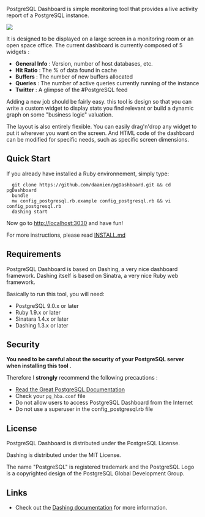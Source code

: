 
PostgreSQL Dashboard is simple monitoring tool that provides a live activity report of a PostgreSQL instance.

![](https://raw.githubusercontent.com/daamien/pgDashboard/master/public/pgdashboard.screenshot2.png)

It is designed to be displayed on a large screen in a monitoring room or an open space office.
The current dashboard is currently composed of 5 widgets :

* **General Info** : Version, number of host databases, etc. 
* **Hit Ratio** : The % of data found in cache
* **Buffers** : The number of new buffers allocated
* **Queries** : The number of active queries currently running of the instance
* **Twitter** : A glimpse of the #PostgreSQL feed

Adding a new job should be fairly easy. this tool is design so that you can write a custom widget to display stats you find relevant or build a dynamic graph on some "business logic" valuation.

The layout is also entirely flexible. You can easily drag'n'drop any widget to put it wherever you want on the screen. And HTML code of the dashboard can be modified for specific needs, such as specific screen dimensions.

## Quick Start

If you already have installed a Ruby environnement, simply type:

```
  git clone https://github.com/daamien/pgDashboard.git && cd pgDashboard
  bundle
  mv config_postgresql.rb.example config_postgresql.rb && vi config_postgresql.rb
  dashing start
```

Now go to [http://localhost:3030]() and have fun!

For more instructions, please read [INSTALL.md](https://github.com/daamien/pgDashboard/blob/master/INSTALL.md)

## Requirements

PostgreSQL Dashboard is based on Dashing, a very nice dashboard framework.
Dashing itself is based on Sinatra, a very nice Ruby web framework.

Basically to run this tool, you will need:
 
* PostgreSQL 9.0.x or later
* Ruby 1.9.x or later
* Sinatara 1.4.x or later
* Dashing 1.3.x or later

## Security

__You need to be careful about the security of your PostgreSQL server when installing this tool .__

Therefore I **strongly** recommend the following precautions :

* [Read the Great PostgreSQL Documentation](http://www.postgresql.org/docs/current/static/auth-pg-hba-conf.html)
* Check your ``pg_hba.conf`` file
* Do not allow users to access PostgreSQL Dashboard from the Internet
* Do not use a superuser in the config_postgresql.rb file


## License 

PostgreSQL Dashboard is distributed under the PostgreSQL License.

Dashing is distributed under the MIT License.

The name "PostgreSQL" is registered trademark and the PostgreSQL Logo is a copyrighted design of the PostgreSQL Global Development Group.

## Links

  * Check out the [Dashing documentation](http://shopify.github.com/dashing) for more information.
